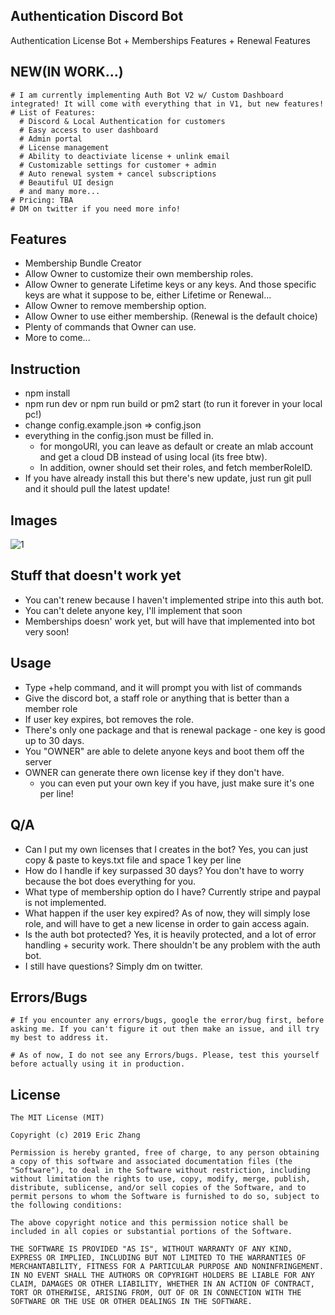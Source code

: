 ## Authentication Discord Bot

Authentication License Bot + Memberships Features + Renewal Features

## NEW(IN WORK...)

```
# I am currently implementing Auth Bot V2 w/ Custom Dashboard integrated! It will come with everything that in V1, but new features!
# List of Features:
  # Discord & Local Authentication for customers
  # Easy access to user dashboard
  # Admin portal
  # License management
  # Ability to deactiviate license + unlink email
  # Customizable settings for customer + admin
  # Auto renewal system + cancel subscriptions
  # Beautiful UI design
  # and many more...
# Pricing: TBA
# DM on twitter if you need more info!
```

## Features

- Membership Bundle Creator
- Allow Owner to customize their own membership roles.
- Allow Owner to generate Lifetime keys or any keys. And those specific keys are what it suppose to be, either Lifetime or Renewal...
- Allow Owner to remove membership option.
- Allow Owner to use either membership. (Renewal is the default choice)
- Plenty of commands that Owner can use.
- More to come...

## Instruction

- npm install
- npm run dev or npm run build or pm2 start (to run it forever in your local pc!)
- change config.example.json => config.json
- everything in the config.json must be filled in.
  - for mongoURI, you can leave as default or create an mlab account and get a cloud DB instead of using local (its free btw).
  - In addition, owner should set their roles, and fetch memberRoleID.
- If you have already install this but there's new update, just run git pull and it should pull the latest update!

## Images

![1](https://i.imgur.com/3cAHvQQ.png)

## Stuff that doesn't work yet

- You can't renew because I haven't implemented stripe into this auth bot.
- You can't delete anyone key, I'll implement that soon
- Memberships doesn' work yet, but will have that implemented into bot very soon!

## Usage

- Type +help command, and it will prompt you with list of commands
- Give the discord bot, a staff role or anything that is better than a member role
- If user key expires, bot removes the role.
- There's only one package and that is renewal package - one key is good up to 30 days.
- You "OWNER" are able to delete anyone keys and boot them off the server
- OWNER can generate there own license key if they don't have.
  - you can even put your own key if you have, just make sure it's one per line!

## Q/A

- Can I put my own licenses that I creates in the bot?
  Yes, you can just copy & paste to keys.txt file and space 1 key per line
- How do I handle if key surpassed 30 days?
  You don't have to worry because the bot does everything for you.
- What type of membership option do I have?
  Currently stripe and paypal is not implemented.
- What happen if the user key expired?
  As of now, they will simply lose role, and will have to get a new license in order to gain access again.
- Is the auth bot protected?
  Yes, it is heavily protected, and a lot of error handling + security work. There shouldn't be any problem with the auth bot.
- I still have questions?
  Simply dm on twitter.

## Errors/Bugs

```
# If you encounter any errors/bugs, google the error/bug first, before asking me. If you can't figure it out then make an issue, and ill try my best to address it.

# As of now, I do not see any Errors/bugs. Please, test this yourself before actually using it in production.
```

## License

```
The MIT License (MIT)

Copyright (c) 2019 Eric Zhang

Permission is hereby granted, free of charge, to any person obtaining a copy of this software and associated documentation files (the "Software"), to deal in the Software without restriction, including without limitation the rights to use, copy, modify, merge, publish, distribute, sublicense, and/or sell copies of the Software, and to permit persons to whom the Software is furnished to do so, subject to the following conditions:

The above copyright notice and this permission notice shall be included in all copies or substantial portions of the Software.

THE SOFTWARE IS PROVIDED "AS IS", WITHOUT WARRANTY OF ANY KIND, EXPRESS OR IMPLIED, INCLUDING BUT NOT LIMITED TO THE WARRANTIES OF MERCHANTABILITY, FITNESS FOR A PARTICULAR PURPOSE AND NONINFRINGEMENT. IN NO EVENT SHALL THE AUTHORS OR COPYRIGHT HOLDERS BE LIABLE FOR ANY CLAIM, DAMAGES OR OTHER LIABILITY, WHETHER IN AN ACTION OF CONTRACT, TORT OR OTHERWISE, ARISING FROM, OUT OF OR IN CONNECTION WITH THE SOFTWARE OR THE USE OR OTHER DEALINGS IN THE SOFTWARE.
```

